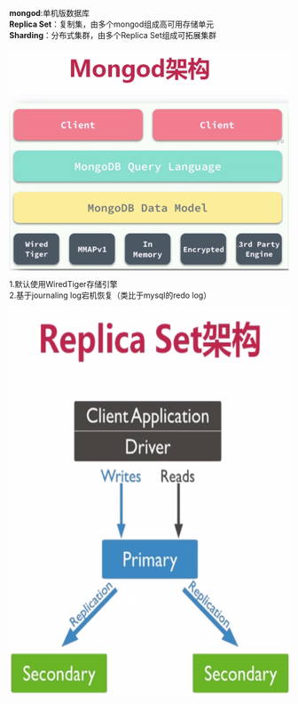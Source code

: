 
**mongod**:单机版数据库  
**Replica Set**：复制集，由多个mongod组成高可用存储单元  
**Sharding**：分布式集群，由多个Replica Set组成可拓展集群  

<img src="https://github.com/gxsaccount/database/blob/master/mogodb/pic/mongodb%E6%9E%B6%E6%9E%84.png" width = "600" height = "400" div align=center />

1.默认使用WiredTiger存储引擎  
2.基于journaling log宕机恢复（类比于mysql的redo log）

<img src="https://github.com/gxsaccount/database/blob/master/mogodb/pic/ReplicaSet%E6%9E%B6%E6%9E%84.png" width = "600"  height = "700" div align=center >
